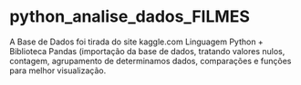 # python_analise_dados_FILMES

A Base de Dados foi tirada do site kaggle.com
Linguagem Python + Biblioteca Pandas (importação da base de dados, tratando valores nulos, contagem, agrupamento de determinamos dados, comparações e funções para melhor visualização.
